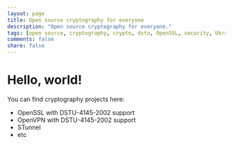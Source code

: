 ```yaml
---
layout: page
title: Open source cryptography for everyone
description: "Open source cryptography for everyone."
tags: [open source, cryptography, crypto, dstu, OpenSSL, security, Ukraine]
comments: false
share: false
---
```


# Hello, world!

You can find cryptography projects here:

* OpenSSL with DSTU-4145-2002 support
* OpenVPN with DSTU-4145-2002 support
* STunnel
* etc
